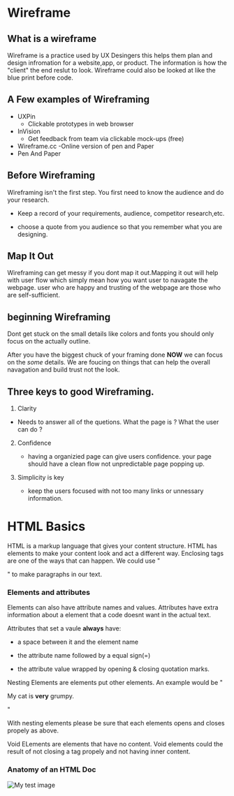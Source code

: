 # Wireframe 
## What is a wireframe
Wireframe is a practice used by UX Desingers this helps them plan and design infromation for a website,app, or product.
The information is  how the "client" the end reslut to look.
Wireframe could also be looked at like the blue print before code.

## A Few examples of Wireframing
* UXPin 
    - Clickable prototypes in web browser
* InVision
    - Get feedback from team via clickable mock-ups (free)
* Wireframe.cc
    -Online version of pen and Paper
* Pen And Paper

## Before Wireframing 

Wireframing isn't the first step. You first need to know the audience and do your research. 

* Keep a record of your requirements, audience, competitor research,etc.

* choose a quote from you audience so that you remember what you are designing.

## Map It Out

Wireframing can get messy if you dont map it out.Mapping it out will help with user flow which simply mean how you want user to navagate the webpage.
user who are happy and trusting of the webpage are those who are self-sufficient. 

## beginning Wireframing

Dont get stuck on the small details like colors and fonts you should only focus on the actually outline.

After you have the biggest chuck of your framing done **NOW** we can focus on the *some* details. We are foucing on things that can help the overall navagation and build trust not the look. 

## Three keys to good Wireframing.

1. Clarity

- Needs to answer all of the quetions. What the page is ? What the user can do ?

2. Confidence
    - having a organizied page can give users confidence. your page should have a clean flow not unpredictable page popping up. 

3. Simplicity is key
    - keep the users focused with not too many links or unnessary information.

# HTML Basics

HTML is a markup language that gives your content structure.
HTML has elements to make your content look and act a different way. 
Enclosing tags are one of the ways that can happen.
We could use "<p> </P>" to make paragraphs in our text.

### Elements and attributes 

Elements can also have attribute names and values.
Attributes have extra information about a element that a code doesnt want in the actual text. 

Attributes that set a vaule **always** have:

- a space between it and the element name

- the attribute name followed by a equal sign(=)

- the attribute value wrapped by opening & closing quotation marks.

Nesting Elements are elements put other elements.
An example would be " <p>My cat is <strong>very</strong> grumpy.</p> "

With nesting elements please be sure that each elements opens and closes propely as above. 

Void ELements are elements that have no content. Void elements could the result of not closing a tag propely and not having inner content.

### Anatomy of an HTML Doc 

<!DOCTYPE html>
<html lang="en-US">
  <head>
    <meta charset="utf-8" />
    <meta name="viewport" content="width=device-width" />
    <title>My test page</title>
  </head>
  <body>
    <img src="images/firefox-icon.png" alt="My test image" />
  </body>
</html>

